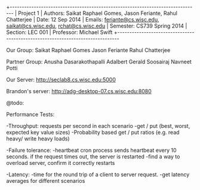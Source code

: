 +-------------------------------------------------------------------------------
| Project 1
| Authors: Saikat Raphael Gomes, Jason Feriante, Rahul Chatterjee
| Date: 12 Sep 2014
| Emails: feriante@cs.wisc.edu, saikat@cs.wisc.edu, rchat@cs.wisc.edu
| Semester: CS739 Spring 2014
| Section: LEC 001
| Professor: Michael Swift
+-------------------------------------------------------------------------------

Our Group:
Saikat Raphael Gomes
Jason Feriante
Rahul Chatterjee

Partner Group:
Anusha Dasarakothapalli
Adalbert Gerald Soosairaj
Navneet Potti


Our Server:
http://seclab8.cs.wisc.edu:5000

Brandon's server:
http://adg-desktop-07.cs.wisc.edu:8080


@todo:

Performance Tests:

-Throughput: requests per second in each scenario
  -get / put (best, worst, expected key value sizes)
  -Probability based get / put ratios (e.g. read heavy/ write heavy loads)

-Failure tolerance: 
  -heartbeat cron process sends heartbeat every 10 seconds. if the request
  times out, the server is restarted
  -find a way to overload server, confirm it correctly restarts

-Latency:
  -time for the round trip of a client to server request.
  -get latency averages for different scenarios
